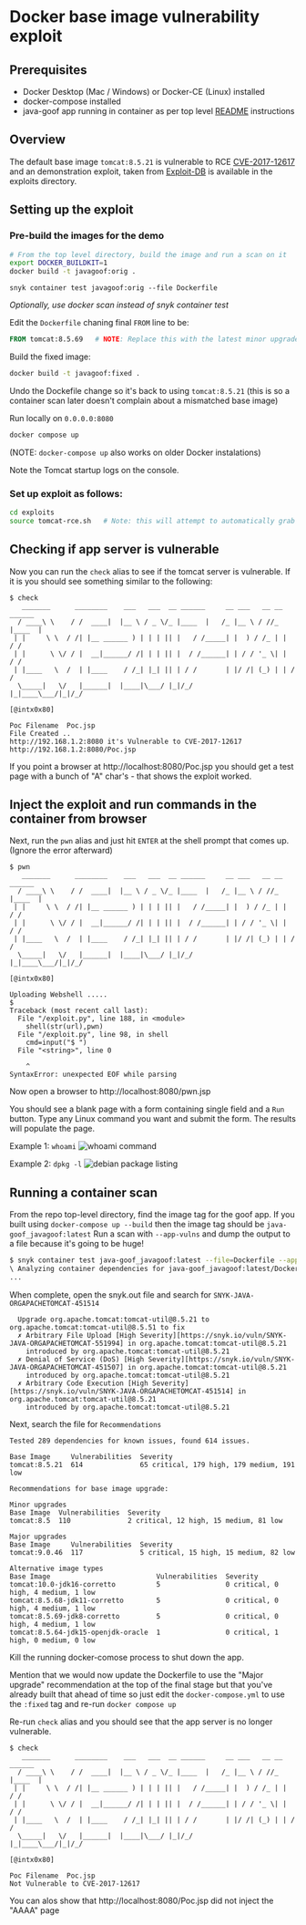 # Docker base image vulnerability exploit

## Prerequisites
* Docker Desktop (Mac / Windows) or Docker-CE (Linux) installed
* docker-compose installed  
* java-goof app running in container as per top level [README](/README.md) instructions

## Overview
The default base image `tomcat:8.5.21` is vulnerable to RCE [CVE-2017-12617](https://snyk.io/vuln/SNYK-JAVA-ORGAPACHETOMCAT-451514)
and an demonstration exploit, taken from [Exploit-DB](https://www.exploit-db.com/exploits/42966) is available in the exploits directory.

## Setting up the exploit

### Pre-build the images for the demo
```bash
# From the top level directory, build the image and run a scan on it
export DOCKER_BUILDKIT=1
docker build -t javagoof:orig .
```
```
snyk container test javagoof:orig --file Dockerfile
```
_Optionally, use docker scan instead of snyk container test_

Edit the `Dockerfile` chaning final `FROM` line to be:
```dockerfile
FROM tomcat:8.5.69   # NOTE: Replace this with the latest minor upgrade from the above scan
```

Build the fixed image:
```bash
docker build -t javagoof:fixed .
```
Undo the Dockefile change so it's back to using `tomcat:8.5.21` (this is so a container scan later doesn't complain about a mismatched base image)

Run locally on `0.0.0.0:8080`
```bash
docker compose up
```
(NOTE: `docker-compose up` also works on older Docker instalations)

Note the Tomcat startup logs on the console.

### Set up exploit as follows:

```bash
cd exploits
source tomcat-rce.sh   # Note: this will attempt to automatically grab your host IP and will echo it out, make sure it's correct for your OS
```

## Checking if app server is vulnerable
Now you can run the `check` alias to see if the tomcat server is vulnerable.
If it is you should see something similar to the following:

```ascii
$ check
   _______      ________    ___   ___  __ ______     __ ___   __ __ ______ 
  / ____\ \    / /  ____|  |__ \ / _ \/_ |____  |   /_ |__ \ / //_ |____  |
 | |     \ \  / /| |__ ______ ) | | | || |   / /_____| |  ) / /_ | |   / / 
 | |      \ \/ / |  __|______/ /| | | || |  / /______| | / / '_ \| |  / /  
 | |____   \  /  | |____    / /_| |_| || | / /       | |/ /| (_) | | / /   
  \_____|   \/   |______|  |____|\___/ |_|/_/        |_|____\___/|_|/_/    

[@intx0x80]

Poc Filename  Poc.jsp
File Created ..
http://192.168.1.2:8080 it's Vulnerable to CVE-2017-12617
http://192.168.1.2:8080/Poc.jsp
```

If you point a browser at http://localhost:8080/Poc.jsp you should get a test page with a bunch of "A" char's - that shows the exploit worked.

## Inject the exploit and run commands in the container from browser 
Next, run the `pwn` alias and just hit `ENTER` at the shell prompt that comes up. (Ignore the error afterward)

```ascii
$ pwn
   _______      ________    ___   ___  __ ______     __ ___   __ __ ______ 
  / ____\ \    / /  ____|  |__ \ / _ \/_ |____  |   /_ |__ \ / //_ |____  |
 | |     \ \  / /| |__ ______ ) | | | || |   / /_____| |  ) / /_ | |   / / 
 | |      \ \/ / |  __|______/ /| | | || |  / /______| | / / '_ \| |  / /  
 | |____   \  /  | |____    / /_| |_| || | / /       | |/ /| (_) | | / /   
  \_____|   \/   |______|  |____|\___/ |_|/_/        |_|____\___/|_|/_/    

[@intx0x80]

Uploading Webshell .....
$ 
Traceback (most recent call last):
  File "/exploit.py", line 188, in <module>
    shell(str(url),pwn)
  File "/exploit.py", line 98, in shell
    cmd=input("$ ")
  File "<string>", line 0
    
    ^
SyntaxError: unexpected EOF while parsing
```

Now open a browser to http://localhost:8080/pwn.jsp

You should see a blank page with a form containing single field and a `Run` button.  Type any Linux command you want and submit the form.
The results will populate the page.

Example 1: `whoami`
![whoami command](whoami-cmd.png)

Example 2: `dpkg -l`
![debian package listing](dpkg-cmd.png)

## Running a container scan
From the repo top-level directory, find the image tag for the goof app.  If you built using `docker-compose up --build` then the image tag should be `java-goof_javagoof:latest`
Run a scan with `--app-vulns` and dump the output to a file because it's going to be huge!

```bash
$ snyk container test java-goof_javagoof:latest --file=Dockerfile --app-vulns > snyk.out
\ Analyzing container dependencies for java-goof_javagoof:latest/Dockerfile
...
```

When complete, open the snyk.out file and search for `SNYK-JAVA-ORGAPACHETOMCAT-451514`
```ascii
  Upgrade org.apache.tomcat:tomcat-util@8.5.21 to org.apache.tomcat:tomcat-util@8.5.51 to fix
  ✗ Arbitrary File Upload [High Severity][https://snyk.io/vuln/SNYK-JAVA-ORGAPACHETOMCAT-551994] in org.apache.tomcat:tomcat-util@8.5.21
    introduced by org.apache.tomcat:tomcat-util@8.5.21
  ✗ Denial of Service (DoS) [High Severity][https://snyk.io/vuln/SNYK-JAVA-ORGAPACHETOMCAT-451507] in org.apache.tomcat:tomcat-util@8.5.21
    introduced by org.apache.tomcat:tomcat-util@8.5.21
  ✗ Arbitrary Code Execution [High Severity][https://snyk.io/vuln/SNYK-JAVA-ORGAPACHETOMCAT-451514] in org.apache.tomcat:tomcat-util@8.5.21
    introduced by org.apache.tomcat:tomcat-util@8.5.21
```

Next, search the file for `Recommendations`

```ascii
Tested 289 dependencies for known issues, found 614 issues.

Base Image     Vulnerabilities  Severity
tomcat:8.5.21  614              65 critical, 179 high, 179 medium, 191 low

Recommendations for base image upgrade:

Minor upgrades
Base Image  Vulnerabilities  Severity
tomcat:8.5  110              2 critical, 12 high, 15 medium, 81 low

Major upgrades
Base Image     Vulnerabilities  Severity
tomcat:9.0.46  117              5 critical, 15 high, 15 medium, 82 low

Alternative image types
Base Image                          Vulnerabilities  Severity
tomcat:10.0-jdk16-corretto          5                0 critical, 0 high, 4 medium, 1 low
tomcat:8.5.68-jdk11-corretto        5                0 critical, 0 high, 4 medium, 1 low
tomcat:8.5.69-jdk8-corretto         5                0 critical, 0 high, 4 medium, 1 low
tomcat:8.5.64-jdk15-openjdk-oracle  1                0 critical, 1 high, 0 medium, 0 low
```

Kill the running docker-comose process to shut down the app.

Mention that we would now update the Dockerfile to use the "Major upgrade" recommendation at the top of the final stage but that you've already built that ahead of time so just edit the `docker-compose.yml` to use the `:fixed` tag and re-run `docker compose up`

Re-run `check` alias and you should see that the app server is no longer vulnerable.
```ascii
$ check
   _______      ________    ___   ___  __ ______     __ ___   __ __ ______ 
  / ____\ \    / /  ____|  |__ \ / _ \/_ |____  |   /_ |__ \ / //_ |____  |
 | |     \ \  / /| |__ ______ ) | | | || |   / /_____| |  ) / /_ | |   / / 
 | |      \ \/ / |  __|______/ /| | | || |  / /______| | / / '_ \| |  / /  
 | |____   \  /  | |____    / /_| |_| || | / /       | |/ /| (_) | | / /   
  \_____|   \/   |______|  |____|\___/ |_|/_/        |_|____\___/|_|/_/    

[@intx0x80]

Poc Filename  Poc.jsp
Not Vulnerable to CVE-2017-12617 
```

You can alos show that http://localhost:8080/Poc.jsp did not inject the "AAAA" page

